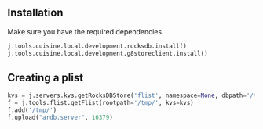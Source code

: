 ## Installation
Make sure you have the required dependencies
```python
j.tools.cuisine.local.development.rocksdb.install()
j.tools.cuisine.local.development.g8storeclient.install()
```

## Creating a plist
```python
kvs = j.servers.kvs.getRocksDBStore('flist', namespace=None, dbpath='/tmp/demo-flist.db')
f = j.tools.flist.getFlist(rootpath='/tmp/', kvs=kvs)
f.add('/tmp/')                                                                           
f.upload("ardb.server", 16379)
```
